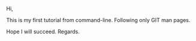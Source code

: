 Hi, 

This is my first tutorial from command-line.
Following only GIT man pages.

Hope I will succeed.
Regards.


